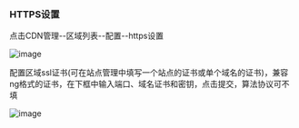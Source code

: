 ### HTTPS设置

点击CDN管理--区域列表--配置--https设置

![image](https://user-images.githubusercontent.com/90588289/135242583-4a99ed36-7127-41fc-a9e0-e60b8d3a581b.png)

配置区域ssl证书(可在站点管理中填写一个站点的证书或单个域名的证书)，兼容ng格式的证书，在下框中输入端口、域名证书和密钥，点击提交，算法协议可不填

![image](https://user-images.githubusercontent.com/90588289/133735327-11cd8e5f-d801-4c3c-997b-2df509a90688.png)
